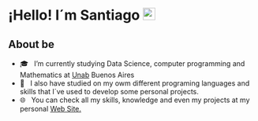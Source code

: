 ### <h1 align= "justify"> ¡Hello! I´m Santiago <img src="https://github.com/souvikguria98/souvikguria98/blob/master/Hi.gif" width="25"></h1>


<h2 align= "justify"> About be </h2>

- 🎓 &nbsp; I’m currently studying Data Science, computer programming and Mathematics at <a href="https://www.unab.edu.ar" target="_blank"> Unab</a> Buenos Aires 
- 🧠 &nbsp; I also have studied on my owm different programing languages and skills that I´ve used to develop some personal projects.
- 🌐 &nbsp; You can check all my skills, knowledge and even my projects at my personal <a href="[https://www.unab.edu.ar](https://santiagopedrol.github.io/)" target="_blank"> Web Site.<a/>
